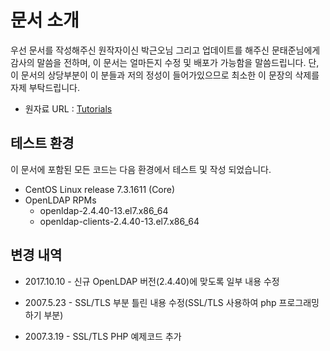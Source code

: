 # 문서 소개

우선 문서를 작성해주신 원작자이신 박근오님 그리고 업데이트를 해주신 문태준님에게 감사의 말씀을 전하며, 이 문서는 얼마든지 수정 및 배포가 가능함을 말씀드립니다. 단, 이 문서의 상당부분이 이 분들과 저의 정성이 들어가있으므로 최소한 이 문장의 삭제를 자제 부탁드립니다.

* 원자료 URL : [Tutorials](http://database.sarang.net/?criteria=ldap&subcrit=tutorials )

## 테스트 환경

이 문서에 포함된 모든 코드는 다음 환경에서 테스트 및 작성 되었습니다.

* CentOS Linux release 7.3.1611 \(Core\)
* OpenLDAP RPMs
  * openldap-2.4.40-13.el7.x86\_64
  * openldap-clients-2.4.40-13.el7.x86\_64

## 변경 내역

* 2017.10.10 -  신규 OpenLDAP 버전\(2.4.40\)에 맞도록 일부 내용 수정

* 2007.5.23 - SSL/TLS 부분 틀린 내용 수정\(SSL/TLS 사용하여 php 프로그래밍 하기 부분\)

* 2007.3.19 -  SSL/TLS PHP 예제코드 추가



